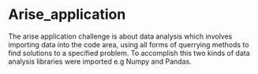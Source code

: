 # Arise_application
The arise application challenge is about data analysis which involves importing data into the code area, using all forms of querrying methods to find solutions to a specified problem. To accomplish this two kinds of data analysis libraries were imported e.g Numpy and Pandas.
